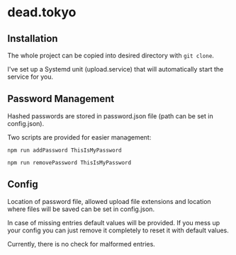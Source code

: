 dead.tokyo
==========

## Installation
The whole project can be copied into desired directory with ```git clone```.

I've set up a Systemd unit (upload.service) that will automatically start the service for you.

## Password Management
Hashed passwords are stored in password.json file (path can be set in config.json).

Two scripts are provided for easier management:
```
npm run addPassword ThisIsMyPassword 

npm run removePassword ThisIsMyPassword
```

## Config
Location of password file, allowed upload file extensions and location where files will be saved
can be set in config.json.

In case of missing entries default values will be provided. If you mess up your config you can just remove it completely
to reset it with default values.

Currently, there is no check for malformed entries.
